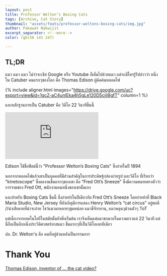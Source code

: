 ```yaml
---
layout: post
title: Professor Welton’s Boxing Cats
tags: [Archive, Cat Story]
thumbnail: "assets/feats/professor-weltons-boxing-cats/img.jpg"
author: Pakawat Nakwijit
excerpt_separator: <!--more-->
color: rgb(56 141 247)

---
```


## TL;DR
แมว แมว แมว ไม่ว่าจะเซิส Google หรือ Youtube ก็เต็มไปด้วยแมว แต่จะมีใครรู้รึปล่าวว่า หนึ่งใน Catuber คนแรกๆของโลก คือ Thomas Edison ผู้คิดค้นหลอดไฟ

<!--more-->

{% include aligner.html images="https://drive.google.com/uc?export=view&id=1gcZ-aC4unIEka4h5gLe120D5ciiI8gfT" column=1 %}

และหลักฐานการเป็น Catuber คือ วิดีโอ 22 วินาทีชิ้นนี้ 


<div class="video-container">
    <iframe class="video" src="https://www.youtube.com/embed/k52pLvVmmkU" frameborder="0" scrolling="no" webkitAllowFullScreen mozallowfullscreen allowFullScreen></iframe>
</div>

Edison ใช้ชื่อฟิลม์นี้ว่า "Professor Welton’s Boxing Cats" ซึ่งถ่ายในปี 1894

นอกจากหลอดไฟแล้วเขาเป็นบุคคลที่มีส่วนสำคัญในการประดิษฐ์กล้องถ่ายรูป และวิดีโอ ที่เรียกว่า "kinetoscope" ซึ่งผลงานชิ้นแรกๆของเขา คือ “Fred Ott’s Sneeze” ซึ่งมีความหมายตรงตัวว่า การจามของ Fred Ott, พนักงานคนหนึ่งของเขานั้นเอง

และสำหรับ Boxing Cats ชิ้นนี้ ซึ่งถ่ายทำในปีเดียวกับ Fred Ott’s Sneeze โดยถ่ายทำที่ Black Maria Studio, New Jersey ที่บังเอิญมีการแสดง Henry Welton’s “cat circus” อยู่พอดี //น่าเสียดายที่น่าจะถ่าย โชว์แมวมาหลายๆชุดหน่อย แมวขี่จักรยาน, แมวหลุนๆม้วนตัวๆ ToT

แต่เนื่องจากเทคโนโลยีในสมัยนั้นยังพึ่งเริ่มต้น เราจึงเห็นแค่แมวชกมวยในความยาวแค่ 22 วินาที แต่นี้ถือเป็นอีกหนึ่งประวิติศาสตร์ทาสแมว ชิ้นแรกๆที่เป็นวิดีโอเลยทีเดียว

ปล. Dr. Welton's คือ คนที่อยู่ด้านหลังเป็นกรรมการ

# Thank You

[Thomas Edison, inventor of ... the cat video?](http://www.latimes.com/style/pets/la-hm-pets-cat-video-side-20150620-story.html)